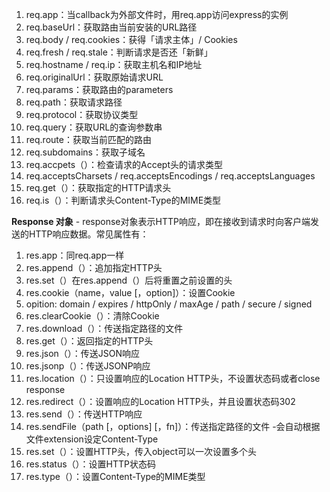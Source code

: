 1. req.app：当callback为外部文件时，用req.app访问express的实例
2. req.baseUrl：获取路由当前安装的URL路径
3. req.body / req.cookies：获得「请求主体」/ Cookies
4. req.fresh / req.stale：判断请求是否还「新鲜」
5. req.hostname / req.ip：获取主机名和IP地址
6. req.originalUrl：获取原始请求URL
7. req.params：获取路由的parameters
8. req.path：获取请求路径
9. req.protocol：获取协议类型
10. req.query：获取URL的查询参数串
11. req.route：获取当前匹配的路由
12. req.subdomains：获取子域名
13. req.accpets（）：检查请求的Accept头的请求类型
14. req.acceptsCharsets / req.acceptsEncodings / req.acceptsLanguages
15. req.get（）：获取指定的HTTP请求头
16. req.is（）：判断请求头Content-Type的MIME类型

**Response 对象** - response对象表示HTTP响应，即在接收到请求时向客户端发送的HTTP响应数据。常见属性有：

1. res.app：同req.app一样
2. res.append（）：追加指定HTTP头
3. res.set（）在res.append（）后将重置之前设置的头
4. res.cookie（name，value [，option]）：设置Cookie
5. opition: domain / expires / httpOnly / maxAge / path / secure / signed
6. res.clearCookie（）：清除Cookie
7. res.download（）：传送指定路径的文件
8. res.get（）：返回指定的HTTP头
9. res.json（）：传送JSON响应
10. res.jsonp（）：传送JSONP响应
11. res.location（）：只设置响应的Location HTTP头，不设置状态码或者close response
12. res.redirect（）：设置响应的Location HTTP头，并且设置状态码302
13. res.send（）：传送HTTP响应
14. res.sendFile（path [，options] [，fn]）：传送指定路径的文件 -会自动根据文件extension设定Content-Type
15. res.set（）：设置HTTP头，传入object可以一次设置多个头
16. res.status（）：设置HTTP状态码
17. res.type（）：设置Content-Type的MIME类型